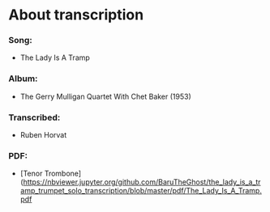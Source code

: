 # About transcription
### Song:
 - The Lady Is A Tramp
### Album:
 - The Gerry Mulligan Quartet With Chet Baker (1953)
### Transcribed:
 - Ruben Horvat
### PDF:
 - [Tenor Trombone](https://nbviewer.jupyter.org/github.com/BaruTheGhost/the_lady_is_a_tramp_trumpet_solo_transcription/blob/master/pdf/The_Lady_Is_A_Tramp.pdf
